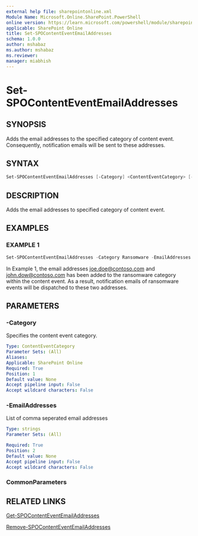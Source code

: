 ```yaml
---
external help file: sharepointonline.xml
Module Name: Microsoft.Online.SharePoint.PowerShell
online version: https://learn.microsoft.com/powershell/module/sharepoint-online/set-spocontenteventemailaddresses
applicable: SharePoint Online
title: Set-SPOContentEventEmailAddresses
schema: 1.0.0
author: mshabaz
ms.author: mshabaz
ms.reviewer:
manager: miabhish
---
```


# Set-SPOContentEventEmailAddresses

## SYNOPSIS

Adds the email addresses to the specified category of content event. Consequently, notification emails will be sent to these addresses.

## SYNTAX

```powershell
Set-SPOContentEventEmailAddresses [-Category] <ContentEventCategory> [-EmailAddresses] <string[]>
```

## DESCRIPTION

Adds the email addresses to specified category of content event.

## EXAMPLES

### EXAMPLE 1

```powershell
Set-SPOContentEventEmailAddresses -Category Ransomware -EmailAddresses "Joe.Doe@contoso.com", "John.Dow@contoso.com"
```

In Example 1, the email addresses joe.doe@contoso.com and john.dow@contoso.com has been added to the ransomware category within the content event. As a result, notification emails of ransomware events will be dispatched to these two addresses.

## PARAMETERS

### -Category

Specifies the content event category.

```yaml
Type: ContentEventCategory
Parameter Sets: (All)
Aliases:
Applicable: SharePoint Online
Required: True
Position: 1
Default value: None
Accept pipeline input: False
Accept wildcard characters: False
```

### -EmailAddresses

List of comma seperated email addresses

```yaml
Type: strings
Parameter Sets: (All)

Required: True
Position: 2
Default value: None
Accept pipeline input: False
Accept wildcard characters: False
```

### CommonParameters


## RELATED LINKS

[Get-SPOContentEventEmailAddresses](Get-SPOContentEventEmailAddresses.md)

[Remove-SPOContentEventEmailAddresses](Remove-SPOContentEventEmailAddresses.md)